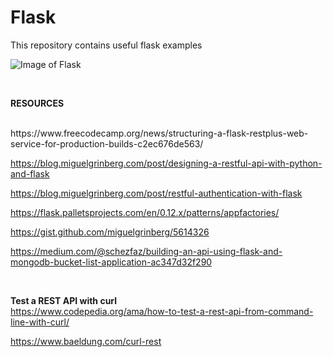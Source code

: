 # Flask
This repository contains useful flask examples


![Image of Flask](https://flask.palletsprojects.com/en/1.1.x/_images/flask-logo.png)

<br>

<b>RESOURCES</b>


<br>
https://www.freecodecamp.org/news/structuring-a-flask-restplus-web-service-for-production-builds-c2ec676de563/

https://blog.miguelgrinberg.com/post/designing-a-restful-api-with-python-and-flask

https://blog.miguelgrinberg.com/post/restful-authentication-with-flask

https://flask.palletsprojects.com/en/0.12.x/patterns/appfactories/

https://gist.github.com/miguelgrinberg/5614326

https://medium.com/@schezfaz/building-an-api-using-flask-and-mongodb-bucket-list-application-ac347d32f290

<br>

<b>Test a REST API with curl</b>
<br>
https://www.codepedia.org/ama/how-to-test-a-rest-api-from-command-line-with-curl/

https://www.baeldung.com/curl-rest
